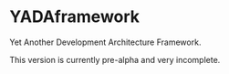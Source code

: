 # YADAframework
Yet Another Development Architecture Framework.

This version is currently pre-alpha and very incomplete.
